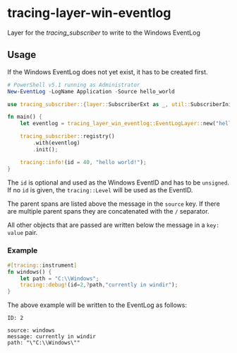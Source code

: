 # tracing-layer-win-eventlog
Layer for the *tracing_subscriber* to write to the Windows EventLog

## Usage

If the Windows EventLog does not yet exist, it has to be created first.
```powershell
# PowerShell v5.1 running as Administrator
New-EventLog -LogName Application -Source hello_world

```

```rust
use tracing_subscriber::{layer::SubscriberExt as _, util::SubscriberInitExt as _};

fn main() {
    let eventlog = tracing_layer_win_eventlog::EventLogLayer::new("hello_world".to_owned());

    tracing_subscriber::registry()
        .with(eventlog)
        .init();

    tracing::info!(id = 40, "hello world!");
}

```

The `id` is optional and used as the Windows EventID and has to be `unsigned`. If no `id` is given, the `tracing::Level` will be used as the EventID.

The parent spans are listed above the message in the `source` key. If there are multiple parent spans they are concatenated with the `/` separator.

All other objects that are passed are written below the message in a `key: value` pair.

### Example

```rust
#[tracing::instrument]
fn windows() {
    let path = "C:\\Windows";
    tracing::debug!(id=2,?path,"currently in windir");
}
```

The above example will be written to the EventLog as follows:
```
ID: 2

source: windows
message: currently in windir
path: "\"C:\\Windows\""

```
